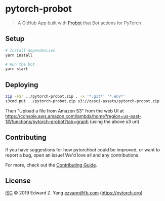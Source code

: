 # pytorch-probot

> A GitHub App built with [Probot](https://github.com/probot/probot) that Bot actions for PyTorch

## Setup

```sh
# Install dependencies
yarn install

# Run the bot
yarn start
```

## Deploying

```sh
zip -FSr ../pytorch-probot.zip . -x '*.git*' '*.env*'
s3cmd put ../pytorch-probot.zip s3://ossci-assets/pytorch-probot.zip
```

Then "Upload a file from Amazon S3" from the web UI at https://console.aws.amazon.com/lambda/home?region=us-east-1#/functions/pytorch-probot?tab=graph (using the above s3 url)

## Contributing

If you have suggestions for how pytorchbot could be improved, or want to report a bug, open an issue! We'd love all and any contributions.

For more, check out the [Contributing Guide](CONTRIBUTING.md).

## License

[ISC](LICENSE) © 2019 Edward Z. Yang <ezyang@fb.com> (https://pytorch.org)
